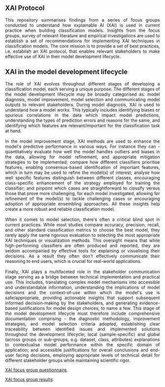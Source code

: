 ## XAI Protocol

<div align="justify">
This repository summarises findings from a series of focus groups conducted to understand how explainable AI (XAI) is used in current practice when building classification models. Insights from the focus groups, survey of relevant literature and empirical investigations are used to establish a set of recommendations for implementing XAI techniques in classification models. The core mission is to provide a set of best practices, i.e. establish an XAI protocol, that enables relevant stakeholders to make effective use of XAI in their model development lifecycle. 
</div>

## XAI in the model development lifecycle

<div align="justify">
The role of XAI evolves throughout different stages of developing a classification model, each serving a unique purpose. The different stages of the model development lifecycle may be broadly categorised as: model diagnosis, model improvement, model selection and communicating model outputs to relevant stakeholders. During model diagnosis, XAI is used to understand how a model works. This typically includes identifying biases or spurious correlations in the data which impact model predictions, understanding the types of prediction errors and reasons for the same, and identifying which features are relevant/important for the classification task at hand. 
</div>
<br/>
<div align="justify">
In the model improvement stage, XAI methods are used to enhance the model's predictive performance in various ways. For instance they can - quantitatively evaluate how well the model handles outliers and biases in the data, allowing for model refinement, and appropriate mitigation strategies to be implemented; compare how different classifiers prioritise features, enabling consensus-based identification of important features, which in turn may be used to refine the model(s) of interest; analyse how well specific features distinguish between different classes, encouraging class-specific enhancement of the strategy employed for training the classifier; and pinpoint which cases are straightforward to classify versus those that prove more challenging, for each model investigated, allowing for refinement of the model(s) to tackle challenging cases or encouraging adoption of appropriate ensembling approaches. All these insights help create a more robust and reliable classification model. 
</div>
<br/>
<div align="justify">
When it comes to model selection, there's often a critical blind spot in current practices. While most studies compare accuracy, precision, recall, and other standard classification metrics to choose the best model, they rarely apply the same rigorous evaluation to selecting the most appropriate XAI techniques or visualization methods. This oversight means that while high-performing classifiers are often produced and reported, they are seldom accompanied by effective tools for explaining or visualising their decisions. As a result they often don't effectively communicate their reasoning to end users, which is crucial for real-world applications. 
</div>
<br/>
<div align="justify">
Finally, XAI plays a multifaceted role in the stakeholder communication stage serving as a bridge between technical implementation and practical use. This includes, translating complex model mechanisms into accessible and understandable information, understanding the implications of model decisions and the context-of-use within which the model's use is safe/appropriate, providing actionable insights that support subsequent informed decision-making by the stakeholders, and generating evidence-based justifications for model design choices, to name a few. This stage of the model development lifecycle must therefore include comprehensive documentation comprising - the diagnostic methodology, improvement strategies, and model selection criteria adopted, establishing clear traceability between identified issues and implemented solutions throughout the development lifecycle; local (sample-specific) and global (across groups or sub-groups, e.g. dataset, class, attributes) explanations to contextualise model performance within the specific domain of application; and accessible justifications for overall conclusions and end-user facing decisions, employing appropriate levels of technical detail for different stakeholder groups while maintaining scientific rigor.
</div>

[XAI focus group questionnaire](./XAI-fg-Q.md).

[XAI focus group results](./XAI-fg-R.md).
